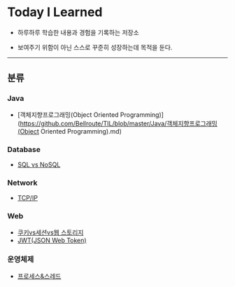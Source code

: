 # Today I Learned

- 하루하루 학습한 내용과 경험을 기록하는 저장소

- 보여주기 위함이 아닌 스스로 꾸준히 성장하는데 목적을 둔다.

---



## 분류

### Java

- [객체지향프로그래밍(Object Oriented Programming)](https://github.com/Bellroute/TIL/blob/master/Java/객체지향프로그래밍(Object Oriented Programming).md)



### Database

- [SQL vs NoSQL](https://github.com/Bellroute/TIL/blob/master/Database/SQLvsNoSQL.md)





### Network

- [TCP/IP](https://github.com/Bellroute/TIL/blob/master/Network/TCP:IP.md)





### Web

- [쿠키vs세션vs웹 스토리지](https://github.com/Bellroute/TIL/blob/master/Web/쿠키vs세션vs웹%20스토리지.md)
- [JWT(JSON Web Token)](https://github.com/Bellroute/TIL/blob/master/Web/JWT(JSON%20Web%20Token).md)




### 운영체제

- [프로세스&스레드](https://github.com/Bellroute/TIL/blob/master/운영체제/프로세스&스레드.md)
